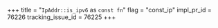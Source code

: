 +++
title = "`IpAddr::is_ipv6` as `const fn`"
flag = "const_ip"
impl_pr_id = 76226
tracking_issue_id = 76225
+++
